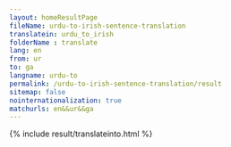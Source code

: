 ```yaml
---
layout: homeResultPage
fileName: urdu-to-irish-sentence-translation
translatein: urdu_to_irish
folderName : translate
lang: en
from: ur
to: ga
langname: urdu-to
permalink: /urdu-to-irish-sentence-translation/result
sitemap: false
nointernationalization: true
matchurls: en&&ur&&ga
---
```

{% include result/translateinto.html %}

<script src="/js/result/translation.js" data-foldername="{{page.folderName}}" data-lang="{{page.lang}}"></script>
